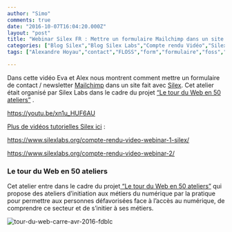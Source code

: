 ```yaml
---
author: "Simo"
comments: true
date: "2016-10-07T16:04:20.000Z"
layout: "post"
title: "Webinar Silex FR : Mettre un formulaire Mailchimp dans un site fait avec Silex"
categories: ["Blog Silex","Blog Silex Labs","Compte rendu Vidéo","Silex","Silex workshops","The Blog","tuto","Tutorials Silex","Vidéos"]
tags: ["Alexandre Hoyau","contact","FLOSS","form","formulaire","foss","lexoyo","logiciel libre","logiciellibre","Mailchimp","newsletter","NL","open source","opensource","OSS","silex","silex labs","silexlabs","silexV2","website","websitebuilder"]

---
```

Dans cette vidéo Eva et Alex nous montrent comment mettre un formulaire de contact / newsletter [Mailchimp](http://mailchimp.com/) dans un site fait avec [Silex](http://www.silex.me/). Cet atelier était organisé par Silex Labs dans le cadre du projet [“Le tour du Web en 50 ateliers”](https://www.silexlabs.org/le-tour-du-web-en-50-ateliers-2/) .

https://youtu.be/xn1u_HUF6AU



[Plus de vidéos tutorielles Silex ici](https://www.silexlabs.org/category/silex/tutorials-silex/) :



https://www.silexlabs.org/compte-rendu-video-webinar-1-silex/



https://www.silexlabs.org/compte-rendu-video-webinar-2/




### **Le tour du Web en 50 ateliers**


Cet atelier entre dans le cadre du projet[ “Le tour du Web en 50 ateliers”](https://www.silexlabs.org/le-tour-du-web-en-50-ateliers-2/) qui propose des ateliers d’initiation aux métiers du numérique par la pratique pour permettre aux personnes défavorisées face à l’accès au numérique, de comprendre ce secteur et de s’initier à ses métiers.

![tour-du-web-carre-avr-2016-fdblc](https://www.silexlabs.org/wp-content/uploads/2016/07/tour-du-web-carre-avr-2016-fdblc.png)


